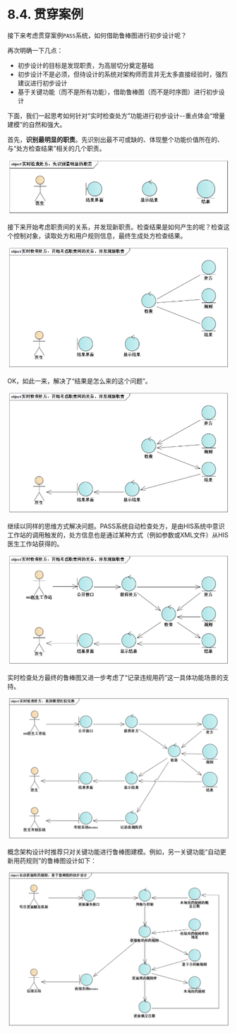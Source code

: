 # 8.4. 贯穿案例

接下来考虑贯穿案例`PASS`系统，如何借助鲁棒图进行初步设计呢？

再次明确一下几点：

- 初步设计的目标是发现职责，为高层切分奠定基础
- 初步设计不是必须，但待设计的系统对架构师而言并无太多直接经验时，强烈建议进行初步设计
- 基于关键功能（而不是所有功能），借助鲁棒图（而不是时序图）进行初步设计

下面，我们一起思考如何针对“实时检查处方”功能进行初步设计--重点体会“增量建模”的自然和强大。

首先，**识别最明显的职责**。先识别出最不可或缺的、体现整个功能价值所在的、与“处方检查结果”相关的几个职责。

![实时检查处方：先识别最明显的职责](images/实时检查处方：先识别最明显的职责.png)

接下来开始考虑职责间的关系，并发现新职责。检查结果是如何产生的呢？检查这个控制对象，读取处方和用户规则信息，最终生成处方检查结果。

![实时检查处方：开始考虑职责间的关系，并发现新职责](images/实时检查处方：开始考虑职责间的关系，并发现新职责.png)

OK，如此一来，解决了“结果是怎么来的这个问题”。

![实时检查处方：开始考虑职责间的关系，并发现新职责](images/实时检查处方：开始考虑职责间的关系，并发现新职责2.png)

继续以同样的思维方式解决问题。PASS系统自动检查处方，是由HIS系统中意识工作站的调用触发的，处方信息也是通过某种方式（例如参数或XML文件）从HIS医生工作站获得的。

![实时检查处方：开始考虑职责间的关系，并发现新职责](images/实时检查处方：开始考虑职责间的关系，并发现新职责3.png)

实时检查处方最终的鲁棒图又进一步考虑了“记录违规用药”这一具体功能场景的支持。

![实时检查处方：直到模型比较完善](images/实时检查处方：直到模型比较完善.png)

概念架构设计时推荐只对关键功能进行鲁棒图建模。例如，另一关键功能“自动更新用药规则”的鲁棒图设计如下：

![自动更新用药规则：基于鲁棒图的初步设计](images/自动更新用药规则：基于鲁棒图的初步设计.png)
